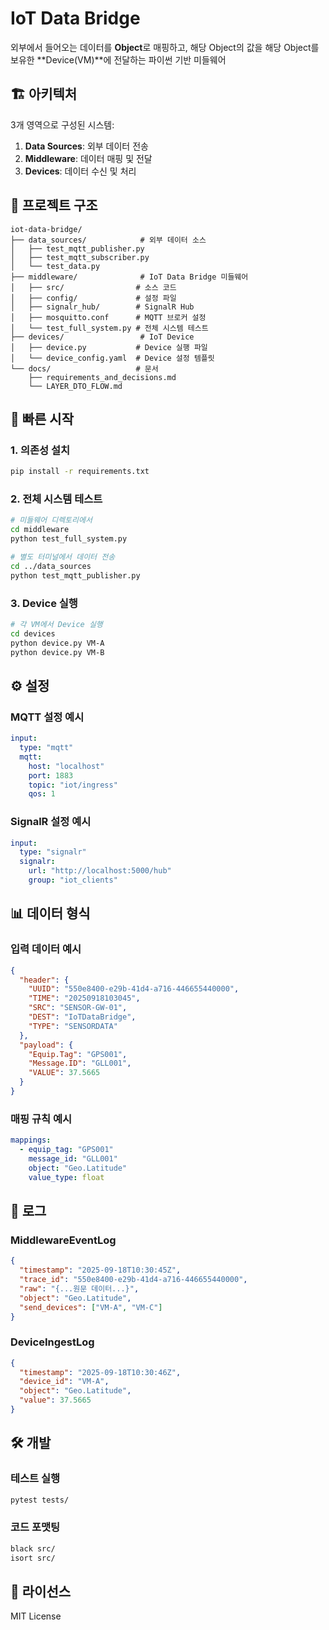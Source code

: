 # IoT Data Bridge

외부에서 들어오는 데이터를 **Object**로 매핑하고, 해당 Object의 값을 해당 Object를 보유한 **Device(VM)**에 전달하는 파이썬 기반 미들웨어

## 🏗️ 아키텍처

3개 영역으로 구성된 시스템:

1. **Data Sources**: 외부 데이터 전송
2. **Middleware**: 데이터 매핑 및 전달
3. **Devices**: 데이터 수신 및 처리

## 📁 프로젝트 구조

```
iot-data-bridge/
├── data_sources/            # 외부 데이터 소스
│   ├── test_mqtt_publisher.py
│   ├── test_mqtt_subscriber.py
│   └── test_data.py
├── middleware/              # IoT Data Bridge 미들웨어
│   ├── src/                # 소스 코드
│   ├── config/             # 설정 파일
│   ├── signalr_hub/        # SignalR Hub
│   ├── mosquitto.conf      # MQTT 브로커 설정
│   └── test_full_system.py # 전체 시스템 테스트
├── devices/                 # IoT Device
│   ├── device.py           # Device 실행 파일
│   └── device_config.yaml  # Device 설정 템플릿
└── docs/                   # 문서
    ├── requirements_and_decisions.md
    └── LAYER_DTO_FLOW.md
```

## 🚀 빠른 시작

### 1. 의존성 설치

```bash
pip install -r requirements.txt
```

### 2. 전체 시스템 테스트

```bash
# 미들웨어 디렉토리에서
cd middleware
python test_full_system.py

# 별도 터미널에서 데이터 전송
cd ../data_sources
python test_mqtt_publisher.py
```

### 3. Device 실행

```bash
# 각 VM에서 Device 실행
cd devices
python device.py VM-A
python device.py VM-B
```

## ⚙️ 설정

### MQTT 설정 예시

```yaml
input:
  type: "mqtt"
  mqtt:
    host: "localhost"
    port: 1883
    topic: "iot/ingress"
    qos: 1
```

### SignalR 설정 예시

```yaml
input:
  type: "signalr"
  signalr:
    url: "http://localhost:5000/hub"
    group: "iot_clients"
```

## 📊 데이터 형식

### 입력 데이터 예시

```json
{
  "header": {
    "UUID": "550e8400-e29b-41d4-a716-446655440000",
    "TIME": "20250918103045",
    "SRC": "SENSOR-GW-01",
    "DEST": "IoTDataBridge",
    "TYPE": "SENSORDATA"
  },
  "payload": {
    "Equip.Tag": "GPS001",
    "Message.ID": "GLL001",
    "VALUE": 37.5665
  }
}
```

### 매핑 규칙 예시

```yaml
mappings:
  - equip_tag: "GPS001"
    message_id: "GLL001"
    object: "Geo.Latitude"
    value_type: float
```

## 📝 로그

### MiddlewareEventLog

```json
{
  "timestamp": "2025-09-18T10:30:45Z",
  "trace_id": "550e8400-e29b-41d4-a716-446655440000",
  "raw": "{...원문 데이터...}",
  "object": "Geo.Latitude",
  "send_devices": ["VM-A", "VM-C"]
}
```

### DeviceIngestLog

```json
{
  "timestamp": "2025-09-18T10:30:46Z",
  "device_id": "VM-A",
  "object": "Geo.Latitude",
  "value": 37.5665
}
```

## 🛠️ 개발

### 테스트 실행

```bash
pytest tests/
```

### 코드 포맷팅

```bash
black src/
isort src/
```

## 📄 라이선스

MIT License

